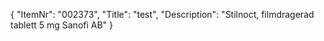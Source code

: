 {
  "ItemNr": "002373",
  "Title": "test",
  "Description": "Stilnoct, filmdragerad tablett 5 mg Sanofi AB"
}